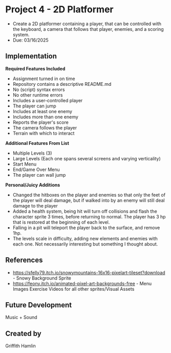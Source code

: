 # Project 4 - 2D Platformer
- Create a 2D platformer containing a player, that can be controlled with the keyboard, a camera that follows that player, enemies, and a scoring system.
- Due: 03/16/2025

## Implementation
**Required Features Included**
- Assignment turned in on time
- Repository contains a descriptive README.md
- No (script) syntax errors
- No other runtime errors
- Includes a user-controlled player
- The player can jump
- Includes at least one enemy
- Includes more than one enemy
- Reports the player's score
- The camera follows the player
- Terrain with which to interact

**Additional Features From List**
- Multiple Levels (3)
- Large Levels (Each one spans several screens and varying verticality)
- Start Menu
- End/Game Over Menu
- The player can wall jump

**Personal/Juicy Additions**
- Changed the hitboxes on the player and enemies so that only the feet of the player will deal damage, but if walked into by an enemy will still deal damage to the player
- Added a health system, being hit will turn off collisions and flash the character sprite 3 times, before returning to normal. The player has 3 hp that is restored at the beginning of each level.
- Falling in a pit will teleport the player back to the surface, and remove 1hp.
- The levels scale in difficulty, adding new elements and enemies with each one. Not necessarily interesting but something I thought about. 

## References
- https://sfelly79.itch.io/snowymountains-16x16-pixelart-tileset?download - Snowy Background Sprite
- https://feony.itch.io/animated-pixel-art-backgrounds-free - Menu Images
Exercise Videos for all other sprites/Visual Assets

## Future Development
Music + Sound

## Created by
Griffith Hamlin
